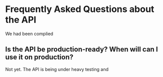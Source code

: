 # Frequently Asked Questions about the API

We had been complied

## Is the API be production-ready? When will can I use it on production?

Not yet. The API is being under heavy testing and
